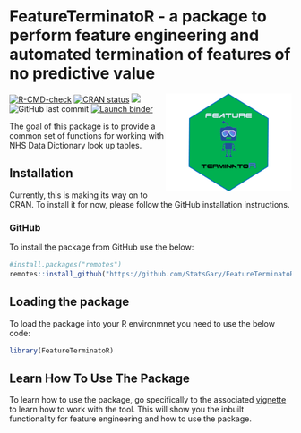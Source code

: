 
# FeatureTerminatoR - a package to perform feature engineering and automated termination of features of no predictive value 

<a href = "https://hutsons-hacks.info/"><img src="man/figures/FeatureTermHex.png" height="175px" width="225px" align="right"/></a>

 <!-- badges: start -->
  [![R-CMD-check](https://github.com/StatsGary/FeatureTerminatoR/workflows/R-CMD-check/badge.svg)](https://github.com/StatsGary/FeatureTerminatoR/actions)
  [![CRAN status](https://www.r-pkg.org/badges/version/FeatureTerminatoR)](https://CRAN.R-project.org/package=FeatureTerminatoR)
  [![](https://cranlogs.r-pkg.org/badges/FeatureTerminatoR)](https://cran.r-project.org/package=FeatureTerminatoR)
  ![GitHub last commit](https://img.shields.io/github/last-commit/StatsGary/FeatureTerminatoR)
  [![Launch binder](https://mybinder.org/badge_logo.svg)](https://mybinder.org/v2/gh/StatsGary/FeatureTerminatoR/master)
  <!-- badges: end -->
  
  
The goal of this package is to provide a common set of functions for working with NHS Data Dictionary look up tables. 

## Installation

Currently, this is making its way on to CRAN. To install it for now, please follow the GitHub installation instructions.

### GitHub

To install the package from GitHub use the below:

``` r
#install.packages("remotes")
remotes::install_github("https://github.com/StatsGary/FeatureTerminatoR")

```

## Loading the package
To load the package into your R environmnet you need to use the below code:
``` r
library(FeatureTerminatoR)
```


## Learn How To Use The Package
To learn how to use the package, go specifically to the associated [vignette](https://rpubs.com/StatsGary/FeatureTerminatoR) to learn how to work with the tool. This will show you the inbuilt functionality for feature engineering and how to use the package. 

